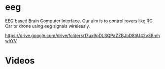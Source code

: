 # eeg
EEG based Brain Computer Interface. Our aim is to control rovers like RC Car or drone using eeg signals wirelessly.

https://drive.google.com/drive/folders/17ux9pDLSQPaZZBJbD8tiU42v38mhwhYV
# Videos
